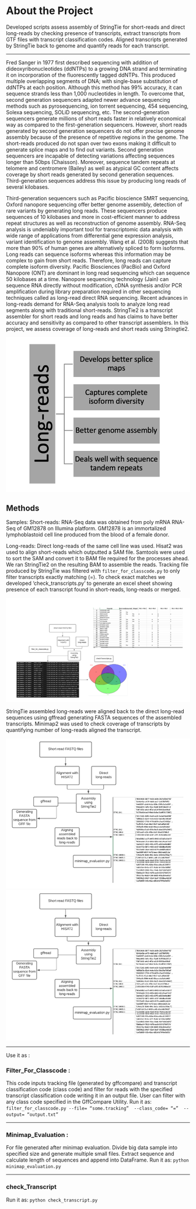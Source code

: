 # About the Project

Developed scripts assess assembly of StringTie for short-reads and direct long-reads by checking presence of transcripts, extract transcripts from GTF files with transcript classification codes. Aligned transcripts generated by StringTie back to genome and quantify reads for each transcript.

---

Fred Sanger in 1977 first described sequencing with addition of dideoxyribonucleotides (ddNTPs) to a growing DNA strand and terminating it on incorporation of the fluorescently tagged ddNTPs. This produced multiple overlapping segments of DNA; with single-base substitution of ddNTPs at each position. Although this method has 99% accuracy, it can sequence strands less than 1,000 nucleotides in length. To overcome that, second generation sequencers adapted newer advance sequencing methods such as pyrosequencing, ion torrent sequencing, 454 sequencing, Solexa sequencing, SOLiD sequencing, etc. The second-generation sequencers generate millions of short reads faster in relatively economical way as compared to the first-generation sequencers. However, short reads generated by second generation sequencers do not offer precise genome assembly because of the presence of repetitive regions in the genome. The short-reads produced do not span over two exons making it difficult to generate splice maps and to find out variants. Second generation sequencers are incapable of detecting variations affecting sequences longer than 50bps (Chaisson). Moreover, sequence tandem repeats at telomere and centromere (Bailey) as well as atypical GC content affects coverage by short reads generated by second generation sequences. Third-generation sequences address this issue by producing long reads of several kilobases.

Third-generation sequencers such as Pacific bioscience SMRT sequencing, Oxford nanopore sequencing offer better genome assembly, detection of rare variants by generating long reads. These sequencers produce sequences of 10 kilobases and more in cost-efficient manner to address repeat structures as well as reconstruction of genome assembly. 
RNA-Seq analysis is undeniably important tool for transcriptomic data analysis with wide range of applications from differential gene expression analysis, variant identification to genome assembly. Wang et al. (2008) suggests that more than 90% of human genes are alternatively spliced to form isoforms. Long reads can sequence isoforms whereas this information may be complex to gain from short reads. Therefore, long reads can capture complete isoform diversity. Pacific Biosciences (PacBio) and Oxford Nanopore (ONT) are dominant in long read sequencing which can sequence 50 kilobases at a time. Nanopore sequencing technology (Jain) can sequence RNA directly without modification, cDNA synthesis and/or PCR amplification during library preparation required in other sequencing techniques called as long-read direct RNA sequencing. 
Recent advances in long-reads demand for RNA-Seq analysis tools to analyze long read segments along with traditional short-reads. StringTie2 is a transcript assembler for short reads and long reads and has claims to have better accuracy and sensitivity as compared to other transcript assemblers. In this project, we assess coverage of long-reads and short reads using Stringtie2.

![Introduction to Project-1](ProjectImg.png "Project Brief-1")

## Methods

Samples: Short-reads: RNA-Seq data was obtained from poly mRNA RNA-Seq of GM12878 on Illumina platform. GM12878 is an immortalized lymphoblastoid cell line produced from the blood of a female donor.

Long-reads: Direct long-reads of the same cell line was used.
Hisat2 was used to align short-reads which outputted a SAM file. Samtools were used to sort the SAM and convert it to BAM file required for the processes ahead. We ran StringTie2 on the resulting BAM to assemble the reads. Tracking file produced by StringTie was filtered with `filter_for_classcode.py` to only filter transcripts exactly matching (=). To check exact matches we developed ‘check_transcripts.py’ to generate an excel sheet showing presence of each transcript found in short-reads, long-reads or merged.  

![Introduction to Project-2](StringTie-Proj.png "Project Brief-2")

StringTie assembled long-reads were aligned back to the direct long-read sequences using gffread generating FASTA sequences of the assembled transcripts. Minimap2 was used to check coverage of transcripts by quantifying number of long-reads aligned the transcript.

![Introduction to Project-3](P3.png "Project Brief-3")
![Introduction to Project-4](P4.png "Project Brief-4")

---

Use it as :
### Filter_For_Classcode :

This code inputs tracking file (generated by gffcompare) and transcript classification code (class code) and filter for reads with the specified transcript classification code writing it in an output file. User can filter with any class code specified in the GffCompare Utility.
Run it as:
`filter_for_classcode.py --file= “some.tracking”  --class_code= “=”  --output= “output.txt”`

---

### Minimap_Evaluation : 

For file generated after minimap evaluation. Divide big data sample into specified size and generate multiple small files. Extract sequence and calculate length of sequences and append into DataFrame.
Run it as:
`python minimap_evaluation.py`

---

### check_Transcript
Run it as:
`python check_transcript.py`